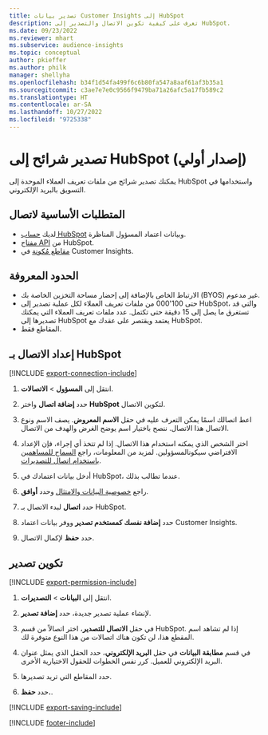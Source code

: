 ```yaml
---
title: تصدير بيانات Customer Insights إلى HubSpot
description: تعرف على كيفية تكوين الاتصال والتصدير إلى HubSpot.
ms.date: 09/23/2022
ms.reviewer: mhart
ms.subservice: audience-insights
ms.topic: conceptual
author: pkieffer
ms.author: philk
manager: shellyha
ms.openlocfilehash: b34f1d54fa499f6c6b80fa547a8aaf61af3b35a1
ms.sourcegitcommit: c3ae7e7e0c9566f9479ba71a26afc5a17fb589c2
ms.translationtype: HT
ms.contentlocale: ar-SA
ms.lasthandoff: 10/27/2022
ms.locfileid: "9725338"
---
```

# <a name="export-segments-to-hubspot-preview"></a>تصدير شرائح إلى HubSpot (إصدار أولي)

يمكنك تصدير شرائح من ملفات تعريف العملاء الموحدة‬ إلى HubSpot واستخدامها في التسويق بالبريد الإلكتروني.

## <a name="prerequisites-for-a-connection"></a>المتطلبات الأساسية لاتصال

- لديك [حساب HubSpot](https://www.hubspot.com/) وبيانات اعتماد المسؤول المناظرة.
- [مفتاح API](https://knowledge.hubspot.com/Integrations/How-do-I-get-my-HubSpot-API-key) من HubSpot.
- [مقاطع مُكونة](segments.md) في Customer Insights.

## <a name="known-limitations"></a>الحدود المعروفة

- الارتباط الخاص بالإضافة إلى إحضار مساحة التخزين الخاصة بك (BYOS) غير مدعوم.
- حتى 100'000 من ملفات تعريف العملاء لكل عملية تصدير إلى HubSpot، والتي قد تستغرق ما يصل إلى 15 دقيقة حتى تكتمل. عدد ملفات تعريف العملاء التي يمكنك تصديرها إلى HubSpot يعتمد ويقتصر على عقدك مع HubSpot.
- المقاطع فقط.

## <a name="set-up-connection-to-hubspot"></a>إعداد الاتصال بـ HubSpot

[!INCLUDE [export-connection-include](includes/export-connection-admn.md)]

1. انتقل إلى **المسؤول** > **الاتصالات**.

1. حدد **إضافة اتصال** واختر **HubSpot** لتكوين الاتصال.

1. اعط اتصالك اسمًا يمكن التعرف عليه في حقل **الاسم المعروض**. يصف الاسم ونوع الاتصال هذا الاتصال. ننصح باختيار اسم يوضح الغرض والهدف من الاتصال.

1. اختر الشخص الذي يمكنه استخدام هذا الاتصال. إذا لم تتخذ أي إجراء، فإن الإعداد الافتراضي سيكونالمسؤولين. لمزيد من المعلومات، راجع [السماح للمساهمين باستخدام اتصال للتصديرات](connections.md#allow-contributors-to-use-a-connection-for-exports).

1. أدخل بيانات اعتمادك في HubSpot، عندما تطالب بذلك.

1. راجع [خصوصية البيانات والامتثال](connections.md#data-privacy-and-compliance) وحدد **أوافق**.

1. حدد **اتصال** لبدء الاتصال بـ HubSpot.

1. حدد **إضافة نفسك كمستخدم تصدير** ووفر بيانات اعتماد Customer Insights.

1. حدد **حفظ** لإكمال الاتصال.

## <a name="configure-an-export"></a>تكوين تصدير

[!INCLUDE [export-permission-include](includes/export-permission.md)]

1. انتقل إلى **البيانات** > **التصديرات**.

1. لإنشاء عملية تصدير جديدة، حدد **إضافة تصدير**.

1. في حقل **الاتصال للتصدير**، اختر اتصالاً من قسم HubSpot. إذا لم تشاهد اسم المقطع هذا، لن تكون هناك اتصالات من هذا النوع متوفرة لك.

1. في قسم **مطابقة البيانات** في حقل **البريد الإلكتروني**، حدد الحقل الذي يمثل عنوان البريد الإلكتروني للعميل. كرر نفس الخطوات للحقول الاختيارية الأخرى.

1. حدد المقاطع التي تريد تصديرها.

1. حدد **حفظ.**.

[!INCLUDE [export-saving-include](includes/export-saving.md)]

[!INCLUDE [footer-include](includes/footer-banner.md)]

